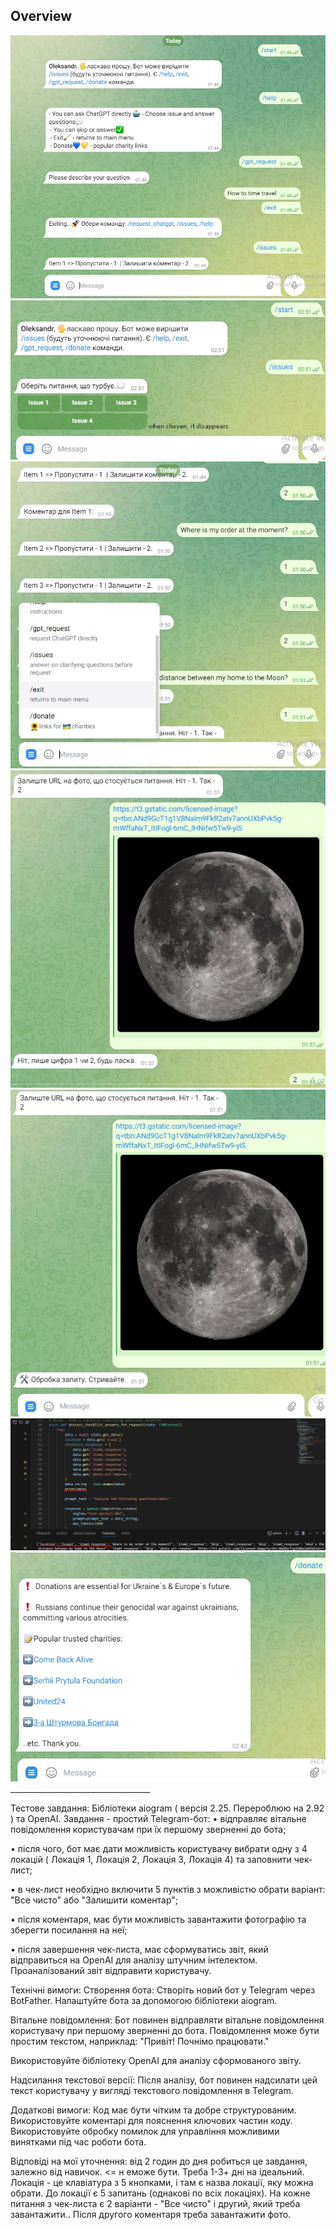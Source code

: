 ## Overview

<img src="bot/images/telegram_bot_1.jpg"/>

<img src="bot/images/telegram_bot_2.jpg"/>

<img src="bot/images/telegram_bot_3.jpg"/>

<img src="bot/images/telegram_bot_4.jpg"/>

<img src="bot/images/telegram_bot_5.jpg"/>

<img src="bot/images/telegram_bot_7.jpg"/>

<img src="bot/images/telegram_bot_6.jpg"/>
___________________________________

Тестове завдання: 
Бібліотеки aiogram ( версія 2.25. Перероблюю на 2.92 ) та OpenAI. 
Завдання - простий Telegram-бот: • відправляє вітальне повідомлення користувачам при їх першому зверненні до бота;

• після чого, бот має дати можливість користувачу вибрати одну з 4 локацій ( Локація 1, Локація 2, Локація 3, Локація 4) та заповнити чек-лист; 

• в чек-лист необхідно включити  5 пунктів з можливістю обрати варіант:  "Все чисто" або "Залишити коментар";

• після коментаря, має бути можливість завантажити фотографію та зберегти посилання на неї;

• після завершення чек-листа, має сформуватись звіт, який відправиться на OpenAI для аналізу штучним інтелектом. Проаналізований звіт відправити користувачу. 

Технічні вимоги:
Створення бота:
Створіть новий бот у Telegram через BotFather.
Налаштуйте бота за допомогою бібліотеки aiogram.

Вітальне повідомлення:
Бот повинен відправляти вітальне повідомлення користувачу при першому зверненні до бота. Повідомлення може бути простим текстом, наприклад: "Привіт! Почнімо працювати."

Використовуйте бібліотеку OpenAI для аналізу сформованого звіту.

Надсилання текстової версії:
Після аналізу, бот повинен надсилати цей текст користувачу у вигляді текстового повідомлення в Telegram.

Додаткові вимоги:
Код має бути чітким та добре структурованим.
Використовуйте коментарі для пояснення ключових частин коду.
Використовуйте обробку помилок для управління можливими винятками під час роботи бота.

Відповіді на мої уточнення: від 2 годин до дня робиться це завдання, залежно від навичок. <= н еможе бути. Треба 1-3+ дні на ідеальний.
Локація - це клавіатура з 5 кнопками, і там є назва локації, яку можна  
обрати. До локації є 5 запитань (однакові по всіх локаціях).
На кожне питання з чек-листа є 2 варіанти - "Все чисто" і другий, який 
треба завантажити.. Після другого коментаря треба завантажити фото.